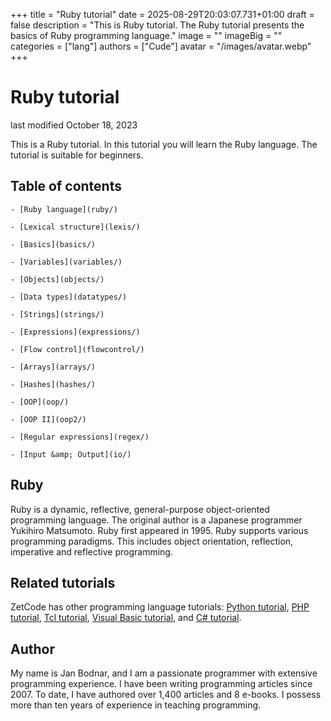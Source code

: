 +++
title = "Ruby tutorial"
date = 2025-08-29T20:03:07.731+01:00
draft = false
description = "This is Ruby tutorial. The Ruby tutorial presents the basics of Ruby programming language."
image = ""
imageBig = ""
categories = ["lang"]
authors = ["Cude"]
avatar = "/images/avatar.webp"
+++

# Ruby tutorial

last modified October 18, 2023

This is a Ruby tutorial. In this tutorial you will learn the Ruby
language. The tutorial is suitable for beginners.

## Table of contents

  
    - [Ruby language](ruby/)

    - [Lexical structure](lexis/)

    - [Basics](basics/)

    - [Variables](variables/)

    - [Objects](objects/)

    - [Data types](datatypes/)

    - [Strings](strings/)

    - [Expressions](expressions/)

    - [Flow control](flowcontrol/)

    - [Arrays](arrays/)

    - [Hashes](hashes/)

    - [OOP](oop/)

    - [OOP II](oop2/)

    - [Regular expressions](regex/)

    - [Input &amp; Output](io/)

  

## Ruby

Ruby is a dynamic, reflective, general-purpose object-oriented programming 
language. The original author is a Japanese programmer Yukihiro Matsumoto. 
Ruby first appeared in 1995. Ruby supports various programming paradigms. 
This includes object orientation, reflection, imperative and reflective programming.

## Related tutorials

ZetCode has other programming language tutorials:
[Python tutorial](/lang/python/),
[PHP tutorial](/lang/php/),
[Tcl tutorial](/lang/tcl/),
[Visual Basic tutorial](/lang/visualbasic/),
and [C# tutorial](/lang/csharp/).

## Author

My name is Jan Bodnar, and I am a passionate programmer with extensive
programming experience. I have been writing programming articles since 2007.
To date, I have authored over 1,400 articles and 8 e-books. I possess more
than ten years of experience in teaching programming.